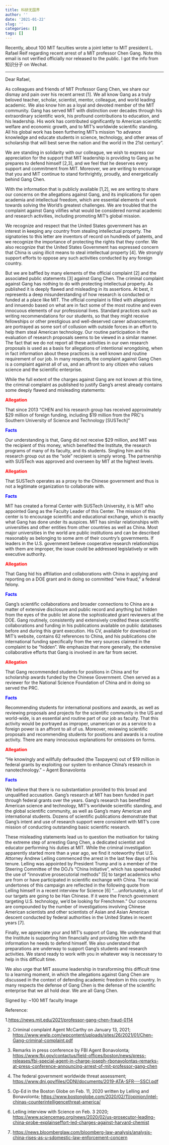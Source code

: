 ```yaml
---
title: 科研无国界
author: ''
date: '2021-01-22'
slug: ''
categories: []
tags: []
---
```


Recently, about 100 MIT faculties wrote a joint letter to MIT president L. Rafael Reif regarding recent arrest of a MIT professor Chen Gang. Note this email is not verified officially nor released to the public. I got the info from 知识分子 on Wechat. 

---

Dear Rafael,

As colleagues and friends of MIT Professor Gang Chen, we share our dismay and pain over his recent arrest [1]. We all know Gang as a truly beloved teacher, scholar, scientist, mentor, colleague, and world leading academic. We also know him as a loyal and devoted member of the MIT community. Gang has served MIT with distinction over decades through his extraordinary scientific work, his profound contributions to education, and his leadership. His work has contributed significantly to American scientific welfare and economic growth, and to MIT’s worldwide scientific standing. All his global work has been furthering MIT’s mission “to advance knowledge and educate students in science, technology, and other areas of scholarship that will best serve the nation and the world in the 21st century”.

We are standing in solidarity with our colleague, we wish to express our appreciation for the support that MIT leadership is providing to Gang as he prepares to defend himself [2,3], and we feel that he deserves every support and commitment from MIT. Moreover, we are writing to encourage that you and MIT continue to stand forthrightly, proudly, and energetically behind Gang Chen.

With the information that is publicly available [1,2], we are writing to share our concerns on the allegations against Gang, and its implications for open academia and intellectual freedom, which are essential elements of work towards solving the World’s greatest challenges. We are troubled that the complaint against Gang vilifies what would be considered normal academic and research activities, including promoting MIT’s global mission.
 
We recognize and respect that the United States government has an interest in keeping any country from stealing intellectual property. The signatories to this letter are inventors of record on hundreds of patents, and we recognize the importance of protecting the rights that they confer. We also recognize that the United States Government has expressed concern that China is using illicit means to steal intellectual property [4]. We strongly support efforts to oppose any such activities conducted by any foreign country.

But we are baffled by many elements of the official complaint [2] and the associated public statements [3] against Gang Chen. The criminal complaint against Gang has nothing to do with protecting intellectual property. As published it is deeply flawed and misleading in its assertions. At best, it represents a deep misunderstanding of how research is conducted or funded at a place like MIT. The official complaint is filled with allegations and innuendo based on what are in fact some of the most routine and even innocuous elements of our professional lives. Standard practices such as writing recommendations for our students, so that they might receive fellowships or other prestigious and well-deserved career advancements, are portrayed as some sort of collusion with outside forces in an effort to help them steal American technology. Our routine participation in the evaluation of research proposals seems to be viewed in a similar manner. The fact that we do not report all these activities in our own research proposals is used as a basis for allegations of intentional wrongdoing, when in fact information about these practices is a well known and routine requirement of our job. In many respects, the complaint against Gang Chen is a complaint against all of us, and an affront to any citizen who values science and the scientific enterprise.

 
While the full extent of the charges against Gang are not known at this time, the criminal complaint as published to justify Gang’s arrest already contains some deeply flawed and misleading statements:
 
<span style="color:red">**Allegation**</span>

That since 2013 “CHEN and his research group has received approximately $29 million of foreign funding, including $19 million from the PRC's Southern University of Science and Technology [SUSTech]”

<span style="color:blue">**Facts**</span>

Our understanding is that, Gang did not receive $29 million, and MIT was the recipient of this money, which benefited the Institute, the research programs of many of its faculty, and its students. Singling him and his research group out as the “sole” recipient is simply wrong. The partnership with SUSTech was approved and overseen by MIT at the highest levels.

<span style="color:red">**Allegation**</span>

That SUSTech operates as a proxy to the Chinese government and thus is not a legitimate organization to collaborate with.

<span style="color:blue">**Facts**</span>

MIT has created a formal Center with SUSTech University, it is MIT who appointed Gang as the Faculty Leader of this Center. The mission of this center is to encourage scientific and educational exchange, which is exactly what Gang has done under its auspices. MIT has similar relationships with universities and other entities from other countries as well as China. Most major universities in the world are public institutions and can be described reasonably as belonging to some arm of their country’s governments. If leaders in the U.S. government believe cooperative research relationships with them are improper, the issue could be addressed legislatively or with executive authority.

<span style="color:red">**Allegation**</span>

That Gang hid his affiliation and collaborations with China in applying and reporting on a DOE grant and in doing so committed “wire fraud,” a federal felony.

<span style="color:blue">**Facts**</span>

Gang’s scientific collaborations and broader connections to China are a matter of extensive disclosure and public record and anything but hidden from the eyes of the public let alone the sophisticated grant reviewers at the DOE. Gang routinely, consistently and extensively credited these scientific collaborations and funding in his publications available on public databases before and during this grant execution. His CV, available for download on MIT’s website, contains 62 references to China, and his publications cite international funding specifically from the very sources claimed in the complaint to be “hidden”. We emphasize that more generally, the extensive collaborative efforts that Gang is involved in are far from secret.
 
<span style="color:red">**Allegation**</span>

That Gang recommended students for positions in China and for scholarship awards funded by the Chinese Government. Chen served as a reviewer for the National Science Foundation of China and in doing so served the PRC.

<span style="color:blue">**Facts**</span>

Recommending students for international positions and awards, as well as reviewing proposals and projects for the scientific community in the US and world-wide, is an essential and routine part of our job as faculty. That this activity would be portrayed as improper, unamerican or as a service to a foreign power is an affront to all of us. Moreover, reviewing scientific proposals and recommending students for positions and awards is a routine activity. There are many innocuous explanations for omissions on forms.
 
<span style="color:red">**Allegation**</span>

“He knowingly and willfully defrauded (the Taxpayers) out of $19 million in federal grants by exploiting our system to enhance China’s research in nanotechnology.” – Agent Bonavolonta

<span style="color:blue">**Facts**</span>

We believe that there is no substantiation provided to this broad and unqualified accusation. Gang’s research at MIT has been funded in part through federal grants over the years. Gang’s research has benefitted American science and technology, MIT’s worldwide scientific standing, and the global scientific community, as well as Gang’s many American and international students. Dozens of scientific publications demonstrate that Gang’s intent and use of research support were consistent with MIT’s core mission of conducting outstanding basic scientific research.
 
These misleading statements lead us to question the motivation for taking the extreme step of arresting Gang Chen, a dedicated scientist and educator performing his duties at MIT. While the criminal investigation apparently started more than a year ago, we find it noteworthy that U.S. Attorney Andrew Lelling commenced the arrest in the last few days of his tenure. Lelling was appointed by President Trump and is a member of the Steering Committee of the DOJ’s “China Initiative”, which has spearheaded the use of “innovative prosecutorial methods” [5] to target academics who are from or have participated in scientific exchange with China. The racial undertones of this campaign are reflected in the following quote from Lelling himself in a recent interview for Science [6] “….unfortunately, a lot of our targets are going to be Han Chinese. If it were the French government targeting U.S. technology, we’d be looking for Frenchmen.” Our concerns are compounded by the number of investigations involving Chinese American scientists and other scientists of Asian and Asian American descent conducted by federal authorities in the United States in recent years [7].
 
Finally, we appreciate your and MIT’s support of Gang. We understand that the Institute is supporting him financially and providing him with the information he needs to defend himself. We also understand that preparations are underway to support Gang’s students and research activities. We stand ready to work with you in whatever way is necessary to help in this difficult time.
 
We also urge that MIT assume leadership in transforming this difficult time to a learning moment, in which the allegations against Gang Chen are discussed in the context of defending academic freedom in this country. In many respects the defense of Gang Chen is the defense of the scientific enterprise that we all hold dear. We are all Gang Chen.
 
Signed by:
~100 MIT faculty Image

Reference:

1.https://news.mit.edu/2021/professor-gang-chen-fraud-0114

2. Criminal complaint Agent McCarthy on January 13, 2021; https://www.wwlp.com/wpcontent/uploads/sites/26/2021/01/Chen-Gang-criminal-complaint.pdf

3. Remarks in press conference by FBI Agent Bonavolonta; https://www.fbi.gov/contactus/field-offices/boston/news/press-releases/fbi-special-agent-in-charge-joseph-rbonavolontas-remarks-at-press-conference-announcing-arrest-of-mit-professor-gang-chen

4. The federal government worldwide threat assessment; https://www.dni.gov/files/ODNI/documents/2019-ATA-SFR---SSCI.pdf

5. Op-Ed in the Boston Globe on Feb. 11, 2020 written by Lelling and Bonavolonta; https://www.bostonglobe.com/2020/02/11/opinion/intel-chinas-counterintelligencethreat-america/

6. Lelling interview with Science on Feb. 3 2020; https://www.sciencemag.org/news/2020/02/us-prosecutor-leading-china-probe-explainseffort-led-charges-against-harvard-chemist

7. https://news.bloomberglaw.com/bloomberg-law-analysis/analysis-china-rises-as-u-sdomestic-law-enforcement-concern
